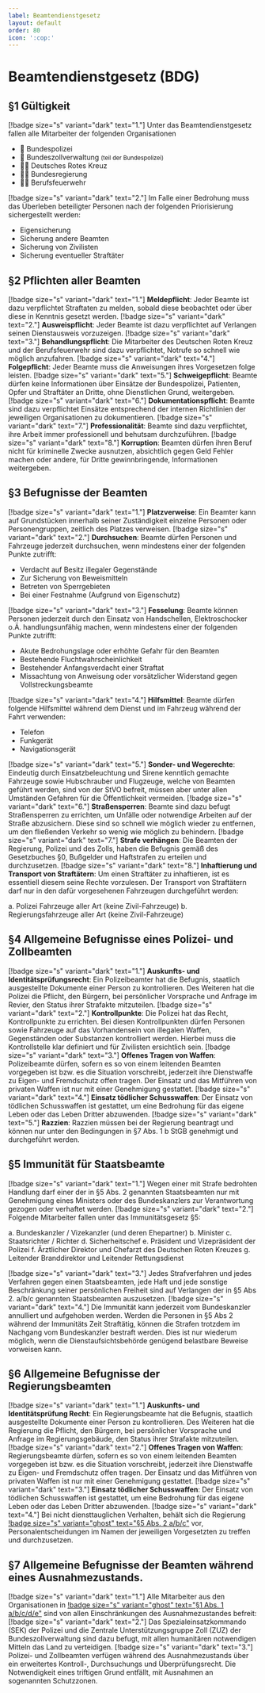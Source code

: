 ```yaml
---
label: Beamtendienstgesetz
layout: default
order: 80
icon: ':cop:'
---
```


# Beamtendienstgesetz (BDG)

## §1 Gültigkeit

[!badge size="s" variant="dark" text="1."] Unter das Beamtendienstgesetz fallen alle Mitarbeiter der folgenden Organisationen

* :cop: Bundespolizei
* :cop: Bundeszollverwaltung <small>(teil der Bundespolizei)</small>
* :health_worker: Deutsches Rotes Kreuz
* :office_worker: Bundesregierung
* :firefighter: Berufsfeuerwehr

[!badge size="s" variant="dark" text="2."] Im Falle einer Bedrohung muss das Überleben beteiligter Personen nach der folgenden Priorisierung sichergestellt werden:

* Eigensicherung
* Sicherung andere Beamten
* Sicherung von Zivilisten
* Sicherung eventueller Straftäter

## §2 Pflichten aller Beamten

[!badge size="s" variant="dark" text="1."] **Meldepflicht**: Jeder Beamte ist dazu verpflichtet Straftaten zu melden, sobald diese beobachtet oder über diese in Kenntnis gesetzt werden.
[!badge size="s" variant="dark" text="2."] **Ausweispflicht**: Jeder Beamte ist dazu verpflichtet auf Verlangen seinen Dienstausweis vorzuzeigen.
[!badge size="s" variant="dark" text="3."] **Behandlungspflicht**: Die Mitarbeiter des Deutschen Roten Kreuz und der Berufsfeuerwehr sind dazu verpflichtet, Notrufe so schnell wie möglich anzufahren.
[!badge size="s" variant="dark" text="4."] **Folgepflicht**: Jeder Beamte muss die Anweisungen ihres Vorgesetzen folge leisten.
[!badge size="s" variant="dark" text="5."] **Schweigepflicht**: Beamte dürfen keine Informationen über Einsätze der Bundespolizei, Patienten, Opfer und Straftäter an Dritte, ohne Dienstlichen Grund, weitergeben.
[!badge size="s" variant="dark" text="6."] **Dokumentationspflicht**: Beamte sind dazu verpflichtet Einsätze entsprechend der internen Richtlinien der jeweiligen Organisationen zu dokumentieren.
[!badge size="s" variant="dark" text="7."] **Professionalität**: Beamte sind dazu verpflichtet, ihre Arbeit immer professionell und behutsam durchzuführen.
[!badge size="s" variant="dark" text="8."] **Korruption**: Beamten dürfen ihren Beruf nicht für kriminelle Zwecke ausnutzen, absichtlich gegen Geld Fehler machen oder andere, für Dritte gewinnbringende, Informationen weitergeben.

## §3 Befugnisse der Beamten

[!badge size="s" variant="dark" text="1."] **Platzverweise**: Ein Beamter kann auf Grundstücken innerhalb seiner Zuständigkeit einzelne Personen oder Personengruppen, zeitlich des Platzes verweisen.
[!badge size="s" variant="dark" text="2."] **Durchsuchen**: Beamte dürfen Personen und Fahrzeuge jederzeit durchsuchen, wenn mindestens einer der folgenden Punkte zutrifft:

* Verdacht auf Besitz illegaler Gegenstände
* Zur Sicherung von Beweismitteln
* Betreten von Sperrgebieten
* Bei einer Festnahme (Aufgrund von Eigenschutz)

[!badge size="s" variant="dark" text="3."] **Fesselung**: Beamte können Personen jederzeit durch den Einsatz von Handschellen, Elektroschocker o.Ä. handlungsunfähig machen, wenn mindestens einer der folgenden Punkte zutrifft: 

* Akute Bedrohungslage oder erhöhte Gefahr für den Beamten
* Bestehende Fluchtwahrscheinlichkeit
* Bestehender Anfangsverdacht einer Straftat
* Missachtung von Anweisung oder vorsätzlicher Widerstand gegen Vollstreckungsbeamte

[!badge size="s" variant="dark" text="4."] **Hilfsmittel**: Beamte dürfen folgende Hilfsmittel während dem Dienst und im Fahrzeug während der Fahrt verwenden:

* Telefon
* Funkgerät
* Navigationsgerät

[!badge size="s" variant="dark" text="5."] **Sonder- und Wegerechte**: Eindeutig durch Einsatzbeleuchtung und Sirene kenntlich gemachte Fahrzeuge sowie Hubschrauber und Flugzeuge, welche von Beamten geführt werden, sind von der StVO befreit, müssen aber unter allen Umständen Gefahren für die Öffentlichkeit vermeiden.
[!badge size="s" variant="dark" text="6."] **Straßensperren**: Beamte sind dazu befugt Straßensperren zu errichten, um Unfälle oder notwendige Arbeiten auf der Straße abzusichern. Diese sind so schnell wie möglich wieder zu entfernen, um den fließenden Verkehr so wenig wie möglich zu behindern.
[!badge size="s" variant="dark" text="7."] **Strafe verhängen**: Die Beamten der Regierung, Polizei und des Zolls, haben die Befugnis gemäß des Gesetzbuches §0, Bußgelder und Haftstrafen zu erteilen und durchzusetzen.
[!badge size="s" variant="dark" text="8."] **Inhaftierung und Transport von Straftätern**: Um einen Straftäter zu inhaftieren, ist es essentiell diesem seine Rechte vorzulesen. Der Transport von Straftätern darf nur in den dafür vorgesehenen Fahrzeugen durchgeführt werden:

a. Polizei Fahrzeuge aller Art (keine Zivil-Fahrzeuge)
b. Regierungsfahrzeuge aller Art (keine Zivil-Fahrzeuge)

## §4 Allgemeine Befugnisse eines Polizei- und Zollbeamten
[!badge size="s" variant="dark" text="1."] **Auskunfts- und Identitätsprüfungsrecht**: Ein Polizeibeamter hat die Befugnis, staatlich ausgestellte Dokumente einer Person zu kontrollieren. Des Weiteren hat die Polizei die Pflicht, den Bürgern, bei persönlicher Vorsprache und Anfrage im Revier, den Status ihrer Strafakte mitzuteilen.
[!badge size="s" variant="dark" text="2."] **Kontrollpunkte**: Die Polizei hat das Recht, Kontrollpunkte zu errichten. Bei diesen Kontrollpunkten dürfen Personen sowie Fahrzeuge auf das Vorhandensein von illegalen Waffen, Gegenständen oder Substanzen kontrolliert werden. Hierbei muss die Kontrollstelle klar definiert und für Zivilisten ersichtlich sein.
[!badge size="s" variant="dark" text="3."] **Offenes Tragen von Waffen**: Polizeibeamte dürfen, sofern es so von einem leitenden Beamten vorgegeben ist bzw. es die Situation vorschreibt, jederzeit ihre Dienstwaffe zu Eigen- und Fremdschutz offen tragen. Der Einsatz und das Mitführen von privaten Waffen ist nur mit einer Genehmigung gestattet.
[!badge size="s" variant="dark" text="4."] **Einsatz tödlicher Schusswaffen**: Der Einsatz von tödlichen Schusswaffen ist gestattet, um eine Bedrohung für das eigene Leben oder das Leben Dritter abzuwenden.
[!badge size="s" variant="dark" text="5."] **Razzien**: Razzien müssen bei der Regierung beantragt und können nur unter den Bedingungen in §7 Abs. 1 b StGB genehmigt und durchgeführt werden. 

## §5 Immunität für Staatsbeamte
[!badge size="s" variant="dark" text="1."] Wegen einer mit Strafe bedrohten Handlung darf einer der in §5 Abs. 2 genannten Staatsbeamten nur mit Genehmigung eines Ministers oder des Bundeskanzlers zur Verantwortung gezogen oder verhaftet werden.
[!badge size="s" variant="dark" text="2."] Folgende Mitarbeiter fallen unter das Immunitätsgesetz §5:

a. Bundeskanzler / Vizekanzler (und deren Ehepartner)
b. Minister
c. Staatsrichter / Richter
d. Sicherheitschef
e. Präsident und Vizepräsident der Polizei
f. Ärztlicher Direktor und Chefarzt des Deutschen Roten Kreuzes
g. Leitender Branddirektor und Leitender Rettungsdienst

[!badge size="s" variant="dark" text="3."] Jedes Strafverfahren und jedes Verfahren gegen einen Staatsbeamten, jede Haft und jede sonstige Beschränkung seiner persönlichen Freiheit sind auf Verlangen der in §5 Abs 2. a/b/c genannten Staatsbeamten auszusetzen.
[!badge size="s" variant="dark" text="4."] Die Immunität kann jederzeit vom Bundeskanzler annulliert und aufgehoben werden. Werden die Personen in §5 Abs 2 während der Immunitäts Zeit Straftätig, können die Strafen trotzdem im Nachgang vom Bundeskanzler bestraft werden. Dies ist nur wiederum möglich, wenn die Dienstaufsichtsbehörde genügend belastbare Beweise vorweisen kann.

## §6 Allgemeine Befugnisse der Regierungsbeamten
[!badge size="s" variant="dark" text="1."] **Auskunfts- und Identitätsprüfung Recht**: Ein Regierungsbeamte hat die Befugnis, staatlich ausgestellte Dokumente einer Person zu kontrollieren. Des Weiteren hat die Regierung die Pflicht, den Bürgern, bei persönlicher Vorsprache und Anfrage im Regierungsgebäude, den Status ihrer Strafakte mitzuteilen.
[!badge size="s" variant="dark" text="2."] **Offenes Tragen von Waffen**: Regierungsbeamte dürfen, sofern es so von einem leitenden Beamten vorgegeben ist bzw. es die Situation vorschreibt, jederzeit ihre Dienstwaffe zu Eigen- und Fremdschutz offen tragen. Der Einsatz und das Mitführen von privaten Waffen ist nur mit einer Genehmigung gestattet.
[!badge size="s" variant="dark" text="3."] **Einsatz tödlicher Schusswaffen**: Der Einsatz von tödlichen Schusswaffen ist gestattet, um eine Bedrohung für das eigene Leben oder das Leben Dritter abzuwenden.
[!badge size="s" variant="dark" text="4."] Bei nicht diensttauglichen Verhalten, behält sich die Regierung [!badge size="s" variant="ghost" text="§5 Abs. 2 a/b/c"](#5-immunität-für-staatsbeamte) vor, Personalentscheidungen im Namen der jeweiligen Vorgesetzten zu treffen und durchzusetzen.

## §7 Allgemeine Befugnisse der Beamten während eines Ausnahmezustands.
[!badge size="s" variant="dark" text="1."] Alle Mitarbeiter aus den Organisationen in [!badge size="s" variant="ghost" text="§1 Abs. 1 a/b/c/d/e"](#1-gültigkeit) sind von allen Einschränkungen des Ausnahmezustandes befreit:
[!badge size="s" variant="dark" text="2."] Das Spezialeinsatzkommando (SEK) der Polizei und die Zentrale Unterstützungsgruppe Zoll (ZUZ) der Bundeszollverwaltung sind dazu befugt, mit allen humanitären notwendigen Mitteln das Land zu verteidigen.
[!badge size="s" variant="dark" text="3."] Polizei- und Zollbeamten verfügen während des Ausnahmezustands über ein erweitertes Kontroll-, Durchsuchungs und Überprüfungsrecht. Die Notwendigkeit eines triftigen Grund entfällt, mit Ausnahmen an sogenannten Schutzzonen.
